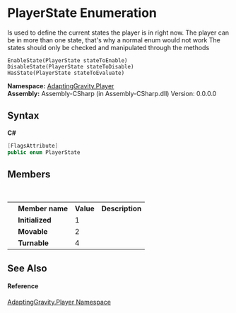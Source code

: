 # PlayerState Enumeration
 

Is used to define the current states the player is in right now. The player can be in more than one state, that's why a normal enum would not work The states should only be checked and manipulated through the methods 
```
EnableState(PlayerState stateToEnable)
DisableState(PlayerState stateToDisable)
HasState(PlayerState stateToEvaluate)
```


**Namespace:**&nbsp;<a href="7de7150f-98d4-50a6-2163-3aefeb3dc66b">AdaptingGravity.Player</a><br />**Assembly:**&nbsp;Assembly-CSharp (in Assembly-CSharp.dll) Version: 0.0.0.0

## Syntax

**C#**<br />
``` C#
[FlagsAttribute]
public enum PlayerState
```


## Members
&nbsp;<table><tr><th></th><th>Member name</th><th>Value</th><th>Description</th></tr><tr><td /><td target="F:AdaptingGravity.Player.PlayerState.Initialized">**Initialized**</td><td>1</td><td /></tr><tr><td /><td target="F:AdaptingGravity.Player.PlayerState.Movable">**Movable**</td><td>2</td><td /></tr><tr><td /><td target="F:AdaptingGravity.Player.PlayerState.Turnable">**Turnable**</td><td>4</td><td /></tr></table>

## See Also


#### Reference
<a href="7de7150f-98d4-50a6-2163-3aefeb3dc66b">AdaptingGravity.Player Namespace</a><br />